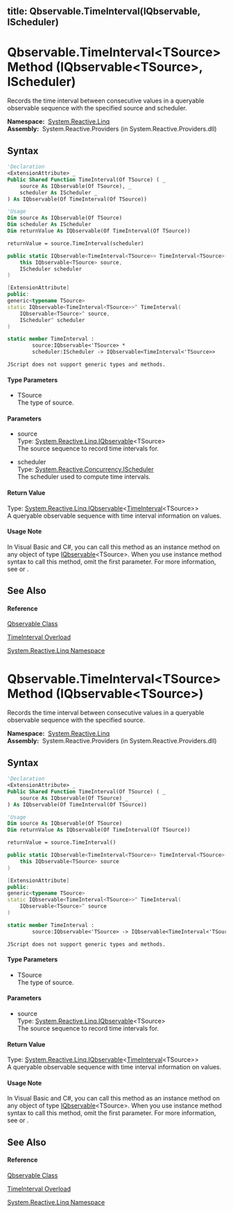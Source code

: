 title: Qbservable.TimeInterval<TSource>(IQbservable<TSource>, IScheduler)
---
# Qbservable.TimeInterval\<TSource\> Method (IQbservable\<TSource\>, IScheduler)

Records the time interval between consecutive values in a queryable observable sequence with the specified source and scheduler.

**Namespace:**  [System.Reactive.Linq](System.Reactive.Linq\System.Reactive.Linq.md)  
**Assembly:**  System.Reactive.Providers (in System.Reactive.Providers.dll)

## Syntax

```vb
'Declaration
<ExtensionAttribute> _
Public Shared Function TimeInterval(Of TSource) ( _
    source As IQbservable(Of TSource), _
    scheduler As IScheduler _
) As IQbservable(Of TimeInterval(Of TSource))
```

```vb
'Usage
Dim source As IQbservable(Of TSource)
Dim scheduler As IScheduler
Dim returnValue As IQbservable(Of TimeInterval(Of TSource))

returnValue = source.TimeInterval(scheduler)
```

```csharp
public static IQbservable<TimeInterval<TSource>> TimeInterval<TSource>(
    this IQbservable<TSource> source,
    IScheduler scheduler
)
```

```c++
[ExtensionAttribute]
public:
generic<typename TSource>
static IQbservable<TimeInterval<TSource>>^ TimeInterval(
    IQbservable<TSource>^ source, 
    IScheduler^ scheduler
)
```

```fsharp
static member TimeInterval : 
        source:IQbservable<'TSource> * 
        scheduler:IScheduler -> IQbservable<TimeInterval<'TSource>> 
```

```jscript
JScript does not support generic types and methods.
```

#### Type Parameters

- TSource  
  The type of source.

#### Parameters

- source  
  Type: [System.Reactive.Linq.IQbservable](IQbservable\IQbservable(TSource).md)\<TSource\>  
  The source sequence to record time intervals for.

- scheduler  
  Type: [System.Reactive.Concurrency.IScheduler](IScheduler\IScheduler.md)  
  The scheduler used to compute time intervals.

#### Return Value

Type: [System.Reactive.Linq.IQbservable](IQbservable\IQbservable(TSource).md)\<[TimeInterval](TimeInterval\TimeInterval(T).md)\<TSource\>\>  
A queryable observable sequence with time interval information on values.

#### Usage Note

In Visual Basic and C\#, you can call this method as an instance method on any object of type [IQbservable](IQbservable\IQbservable(TSource).md)\<TSource\>. When you use instance method syntax to call this method, omit the first parameter. For more information, see [](https://msdn.microsoft.com/en-us/library/Bb384936) or [](https://msdn.microsoft.com/en-us/library/Bb383977).

## See Also

#### Reference

[Qbservable Class](Qbservable\Qbservable.md)

[TimeInterval Overload](TimeInterval\Qbservable.TimeInterval.md)

[System.Reactive.Linq Namespace](System.Reactive.Linq\System.Reactive.Linq.md)

# Qbservable.TimeInterval\<TSource\> Method (IQbservable\<TSource\>)

Records the time interval between consecutive values in a queryable observable sequence with the specified source.

**Namespace:**  [System.Reactive.Linq](System.Reactive.Linq\System.Reactive.Linq.md)  
**Assembly:**  System.Reactive.Providers (in System.Reactive.Providers.dll)

## Syntax

```vb
'Declaration
<ExtensionAttribute> _
Public Shared Function TimeInterval(Of TSource) ( _
    source As IQbservable(Of TSource) _
) As IQbservable(Of TimeInterval(Of TSource))
```

```vb
'Usage
Dim source As IQbservable(Of TSource)
Dim returnValue As IQbservable(Of TimeInterval(Of TSource))

returnValue = source.TimeInterval()
```

```csharp
public static IQbservable<TimeInterval<TSource>> TimeInterval<TSource>(
    this IQbservable<TSource> source
)
```

```c++
[ExtensionAttribute]
public:
generic<typename TSource>
static IQbservable<TimeInterval<TSource>>^ TimeInterval(
    IQbservable<TSource>^ source
)
```

```fsharp
static member TimeInterval : 
        source:IQbservable<'TSource> -> IQbservable<TimeInterval<'TSource>> 
```

```jscript
JScript does not support generic types and methods.
```

#### Type Parameters

- TSource  
  The type of source.

#### Parameters

- source  
  Type: [System.Reactive.Linq.IQbservable](IQbservable\IQbservable(TSource).md)\<TSource\>  
  The source sequence to record time intervals for.

#### Return Value

Type: [System.Reactive.Linq.IQbservable](IQbservable\IQbservable(TSource).md)\<[TimeInterval](TimeInterval\TimeInterval(T).md)\<TSource\>\>  
A queryable observable sequence with time interval information on values.

#### Usage Note

In Visual Basic and C\#, you can call this method as an instance method on any object of type [IQbservable](IQbservable\IQbservable(TSource).md)\<TSource\>. When you use instance method syntax to call this method, omit the first parameter. For more information, see [](https://msdn.microsoft.com/en-us/library/Bb384936) or [](https://msdn.microsoft.com/en-us/library/Bb383977).

## See Also

#### Reference

[Qbservable Class](Qbservable\Qbservable.md)

[TimeInterval Overload](TimeInterval\Qbservable.TimeInterval.md)

[System.Reactive.Linq Namespace](System.Reactive.Linq\System.Reactive.Linq.md)

